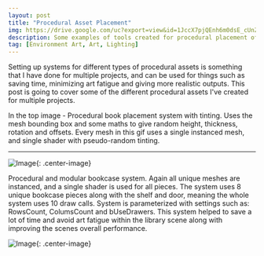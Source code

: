 ```yaml
---
layout: post
title: "Procedural Asset Placement"
img: https://drive.google.com/uc?export=view&id=1JccX7pjQEnh6m0dsE_cUnZ9Qxtxuzjx9 # Add image post (optional)
description: Some examples of tools created for procedural placement of assets - includes randomness, modularity, proceduralism ...
tag: [Environment Art, Art, Lighting]
---
```

Setting up systems for different types of procedural assets is something that I have done for multiple projects, and can be used for things such as saving time, minimizing art fatigue and giving more realistic outputs. This post is going to cover some of the different procedural assets I've created for multiple projects.

In the top image - Procedural book placement system with tinting. Uses the mesh bounding box and some maths to give random height, thickness, rotation and offsets. Every mesh in this gif uses a single instanced mesh, and single shader with pseudo-random tinting.

------

![Image](https://drive.google.com/uc?export=view&id=1oKhtzyixgRhr4xBgNKFc9l-v0IKfaGvb){: .center-image}

Procedural and modular bookcase system. Again all unique meshes are instanced, and a single shader is used for all pieces. The system uses 8 unique bookcase pieces along with the shelf and door, meaning the whole system uses 10 draw calls. System is parameterized with settings such as: RowsCount, ColumsCount and bUseDrawers. This system helped to save a lot of time and avoid art fatigue within the library scene along with improving the scenes overall performance.

![Image](https://drive.google.com/uc?export=view&id=1kCyjtDGM790jMTdtx_AH0H1Q4ZtuZrQw){: .center-image}
